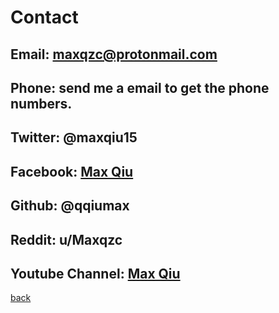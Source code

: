 # Contact
## Email: <maxqzc@protonmail.com>
## Phone: send me a email to get the phone numbers.
## Twitter: @maxqiu15
## Facebook: [Max Qiu](https://facebook.com/maxqzc)
## Github: @qqiumax
## Reddit: u/Maxqzc
## Youtube Channel: [Max Qiu](https://www.youtube.com/channel/UCTZyihtvJyL0JrHyt9be7sA/)
[back](https://qqiumax.github.io/home)

